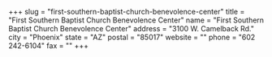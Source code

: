 +++
slug = "first-southern-baptist-church-benevolence-center"
title = "First Southern Baptist Church Benevolence Center"
name = "First Southern Baptist Church Benevolence Center"
address = "3100 W. Camelback Rd."
city = "Phoenix"
state = "AZ"
postal = "85017"
website = ""
phone = "602 242-6104"
fax = ""
+++
